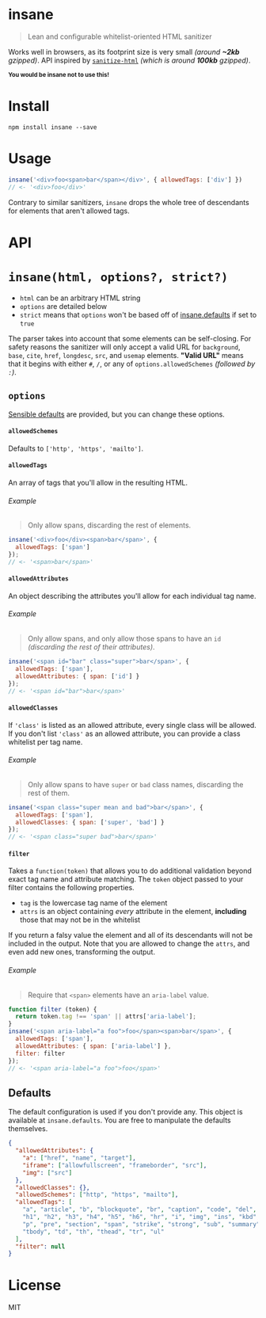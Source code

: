# insane

> Lean and configurable whitelist-oriented HTML sanitizer

Works well in browsers, as its footprint size is very small _(around **~2kb** gzipped)_. API inspired by [`sanitize-html`][1] _(which is around **100kb** gzipped)_.

<sub>**You would be insane not to use this!**</sub>

# Install

```shell
npm install insane --save
```

# Usage

```js
insane('<div>foo<span>bar</span></div>', { allowedTags: ['div'] })
// <- '<div>foo</div>'
```

Contrary to similar sanitizers, `insane` drops the whole tree of descendants for elements that aren't allowed tags.

# API

# `insane(html, options?, strict?)`

- `html` can be an arbitrary HTML string
- `options` are detailed below
- `strict` means that `options` won't be based off of [insane.defaults](#defaults) if set to `true`

The parser takes into account that some elements can be self-closing. For safety reasons the sanitizer will only accept a valid URL for `background`, `base`, `cite`, `href`, `longdesc`, `src`, and `usemap` elements. **"Valid URL"** means that it begins with either `#`, `/`, or any of `options.allowedSchemes` _(followed by `:`)_.

## `options`

[Sensible defaults](#defaults) are provided, but you can change these options.

#### `allowedSchemes`

Defaults to `['http', 'https', 'mailto']`.

#### `allowedTags`

An array of tags that you'll allow in the resulting HTML.

###### Example

> Only allow spans, discarding the rest of elements.

```js
insane('<div>foo</div><span>bar</span>', {
  allowedTags: ['span']
});
// <- '<span>bar</span>'
```

#### `allowedAttributes`

An object describing the attributes you'll allow for each individual tag name.

###### Example

> Only allow spans, and only allow those spans to have an `id` _(discarding the rest of their attributes)_.

```js
insane('<span id="bar" class="super">bar</span>', {
  allowedTags: ['span'],
  allowedAttributes: { span: ['id'] }
});
// <- '<span id="bar">bar</span>'
```

#### `allowedClasses`

If `'class'` is listed as an allowed attribute, every single class will be allowed. If you don't list `'class'` as an allowed attribute, you can provide a class whitelist per tag name.

###### Example

> Only allow spans to have `super` or `bad` class names, discarding the rest of them.

```js
insane('<span class="super mean and bad">bar</span>', {
  allowedTags: ['span'],
  allowedClasses: { span: ['super', 'bad'] }
});
// <- '<span class="super bad">bar</span>'
```

#### `filter`

Takes a `function(token)` that allows you to do additional validation beyond exact tag name and attribute matching. The `token` object passed to your filter contains the following properties.

- `tag` is the lowercase tag name of the element
- `attrs` is an object containing _every_ attribute in the element, **including** those that may not be in the whitelist

If you return a falsy value the element and all of its descendants will not be included in the output. Note that you are allowed to change the `attrs`, and even add new ones, transforming the output.

###### Example

> Require that `<span>` elements have an `aria-label` value.

```js
function filter (token) {
  return token.tag !== 'span' || attrs['aria-label'];
}
insane('<span aria-label="a foo">foo</span><span>bar</span>', {
  allowedTags: ['span'],
  allowedAttributes: { span: ['aria-label'] },
  filter: filter
});
// <- '<span aria-label="a foo">foo</span>'
```

## Defaults

The default configuration is used if you don't provide any. This object is available at `insane.defaults`. You are free to manipulate the defaults themselves.

```json
{
  "allowedAttributes": {
    "a": ["href", "name", "target"],
    "iframe": ["allowfullscreen", "frameborder", "src"],
    "img": ["src"]
  },
  "allowedClasses": {},
  "allowedSchemes": ["http", "https", "mailto"],
  "allowedTags": [
    "a", "article", "b", "blockquote", "br", "caption", "code", "del", "details", "div", "em",
    "h1", "h2", "h3", "h4", "h5", "h6", "hr", "i", "img", "ins", "kbd", "li", "main", "ol",
    "p", "pre", "section", "span", "strike", "strong", "sub", "summary", "sup", "table",
    "tbody", "td", "th", "thead", "tr", "ul"
  ],
  "filter": null
}
```

# License

MIT

[1]: https://github.com/punkave/sanitize-html

